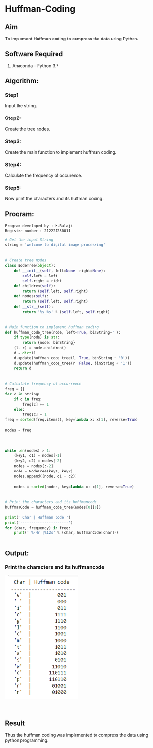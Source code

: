 # Huffman-Coding
## Aim
To implement Huffman coding to compress the data using Python.

## Software Required
1. Anaconda - Python 3.7

## Algorithm:
### Step1:
Input the string.
<br>


### Step2:
Create the tree nodes.
<br>

### Step3:
Create the main function to implement huffman coding.
<br>

### Step4:
Calculate the frequency of occurence.
<br>

### Step5:
Now print the characters and its huffman coding.
<br>

 
## Program:
```
Program developed by : K.Balaji
Register number : 212221230011
```

``` Python
# Get the input String
string = 'welcome to digital image processing'


# Create tree nodes
class NodeTree(object):
    def __init__(self, left=None, right=None):
        self.left = left
        self.right = right
    def children(self):
        return (self.left, self.right)
    def nodes(self):
        return (self.left, self.right)
    def __str__(self):
        return '%s_%s' % (self.left, self.right)


# Main function to implement huffman coding
def huffman_code_tree(node, left=True, binString=''):
    if type(node) is str:
        return {node: binString}
    (l, r) = node.children()
    d = dict()
    d.update(huffman_code_tree(l, True, binString + '0'))
    d.update(huffman_code_tree(r, False, binString + '1'))
    return d


# Calculate frequency of occurrence
freq = {}
for c in string:
    if c in freq:
        freq[c] += 1
    else:
        freq[c] = 1
freq = sorted(freq.items(), key=lambda x: x[1], reverse=True)

nodes = freq



while len(nodes) > 1:
    (key1, c1) = nodes[-1]
    (key2, c2) = nodes[-2]
    nodes = nodes[:-2]
    node = NodeTree(key1, key2)
    nodes.append((node, c1 + c2))
    
    nodes = sorted(nodes, key=lambda x: x[1], reverse=True)


# Print the characters and its huffmancode
huffmanCode = huffman_code_tree(nodes[0][0])

print(' Char | Huffman code ')
print('----------------------')
for (char, frequency) in freq:
    print(' %-4r |%12s' % (char, huffmanCode[char]))



```
## Output:

### Print the characters and its huffmancode
![output](./1.png)
<br>
<br>
<br>

## Result
Thus the huffman coding was implemented to compress the data using python programming.